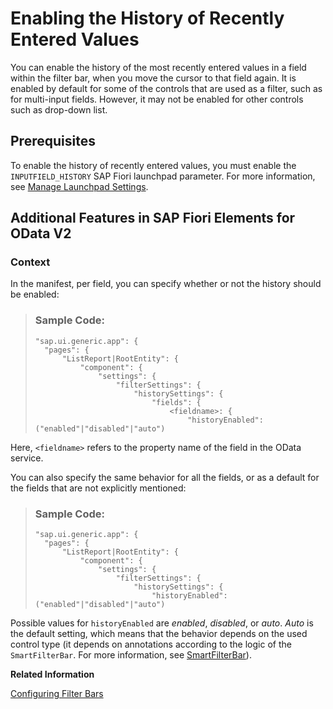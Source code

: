 <!-- loio37dbf1f30127420d9c585bc1ad80086b -->

# Enabling the History of Recently Entered Values

You can enable the history of the most recently entered values in a field within the filter bar, when you move the cursor to that field again. It is enabled by default for some of the controls that are used as a filter, such as for multi-input fields. However, it may not be enabled for other controls such as drop-down list.



<a name="loio37dbf1f30127420d9c585bc1ad80086b__section_ic3_jhs_yqb"/>

## Prerequisites

To enable the history of recently entered values, you must enable the `INPUTFIELD_HISTORY` SAP Fiori launchpad parameter. For more information, see [Manage Launchpad Settings](https://help.sap.com/docs/SAP_S4HANA_CLOUD/4fc8d03390c342da8a60f8ee387bca1a/22d573aead754b80abca18ec71872fb7.html).



<a name="loio37dbf1f30127420d9c585bc1ad80086b__section_ztn_mph_tzb"/>

## Additional Features in SAP Fiori Elements for OData V2



### Context

In the manifest, per field, you can specify whether or not the history should be enabled:

> ### Sample Code:  
> ```
> "sap.ui.generic.app": {
> 	"pages": {
> 		"ListReport|RootEntity": {
> 			"component": {
> 				"settings": {
> 					"filterSettings": {
> 						"historySettings": {
> 							"fields": {
> 								<fieldname>: {
> 									"historyEnabled": ("enabled"|"disabled"|"auto")
> 
> ```

Here, `<fieldname>` refers to the property name of the field in the OData service.

You can also specify the same behavior for all the fields, or as a default for the fields that are not explicitly mentioned:

> ### Sample Code:  
> ```
> "sap.ui.generic.app": {
> 	"pages": {
> 		"ListReport|RootEntity": {
> 			"component": {
> 				"settings": {
> 					"filterSettings": {
> 						"historySettings": {
> 							"historyEnabled": ("enabled"|"disabled"|"auto")
> 
> ```

Possible values for `historyEnabled` are *enabled*, *disabled*, or *auto*. *Auto* is the default setting, which means that the behavior depends on the used control type \(it depends on annotations according to the logic of the `SmartFilterBar`. For more information, see [SmartFilterBar](https://sapui5untested.int.sap.eu2.hana.ondemand.com/#/api/sap.ui.comp.smartfilterbar.SmartFilterBar)\).

**Related Information**  


[Configuring Filter Bars](configuring-filter-bars-4bd7590.md "You can configure filter bars in list report applications and in the analytical list page.")

